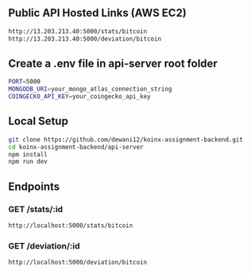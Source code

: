 ## Public API Hosted Links (AWS EC2)
```bash
http://13.203.213.40:5000/stats/bitcoin
http://13.203.213.40:5000/deviation/bitcoin
```

## Create a .env file in api-server root folder
```bash
PORT=5000
MONGODB_URI=your_mongo_atlas_connection_string
COINGECKO_API_KEY=your_coingecko_api_key

```

## Local Setup
```bash
git clone https://github.com/dewani12/koinx-assignment-backend.git
cd koinx-assignment-backend/api-server
npm install
npm run dev
```

## Endpoints
### GET /stats/:id
```bash
http://localhost:5000/stats/bitcoin
```

### GET /deviation/:id
```bash
http://localhost:5000/deviation/bitcoin
```


